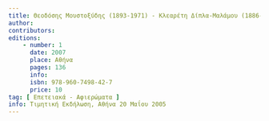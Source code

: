 ```yaml
---
title: Θεοδόσης Μουστοξύδης (1893-1971) - Κλεαρέτη Δίπλα-Μαλάμου (1886-1977)
author: 
contributors: 
editions: 
    - number: 1
      date: 2007
      place: Αθήνα
      pages: 136
      info: 
      isbn: 978-960-7498-42-7
      price: 10
tag: [ Επετειακά - Αφιερώματα ]
info: Τιμητική Εκδήλωση, Αθήνα 20 Μαΐου 2005
---
```

